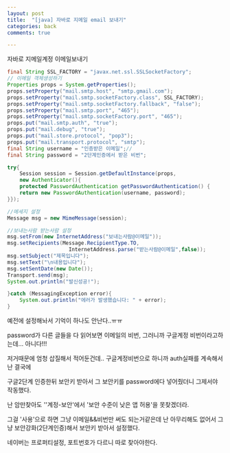 ```yaml
---
layout: post
title:  "[java] 자바로 지메일 email 보내기"
categories: back
comments: true

---
```




자바로 지메일계정 이메일보내기

~~~java
final String SSL_FACTORY = "javax.net.ssl.SSLSocketFactory";
// 이메일 객체생성하기
Properties props = System.getProperties();
props.setProperty("mail.smtp.host", "smtp.gmail.com");
props.setProperty("mail.smtp.socketFactory.class", SSL_FACTORY);
props.setProperty("mail.smtp.socketFactory.fallback", "false");
props.setProperty("mail.smtp.port", "465");
props.setProperty("mail.smtp.socketFactory.port", "465");
props.put("mail.smtp.auth", "true");
props.put("mail.debug", "true");
props.put("mail.store.protocol", "pop3");
props.put("mail.transport.protocol", "smtp");
final String username = "인증받은 이메일";//
final String password = "2단계인증에서 받은 비번";

try{
    Session session = Session.getDefaultInstance(props, 
    new Authenticator(){
    protected PasswordAuthentication getPasswordAuthentication() {
    return new PasswordAuthentication(username, password);
}});

//메세지 설정
Message msg = new MimeMessage(session);

//보내는사람 받는사람 설정
msg.setFrom(new InternetAddress("보내는사람@이메일"));
msg.setRecipients(Message.RecipientType.TO, 
					InternetAddress.parse("받는사람@이메일",false));
msg.setSubject("제목입니다");
msg.setText("\n내용입니다");
msg.setSentDate(new Date());
Transport.send(msg);
System.out.println("발신성공!");

}catch (MessagingException error){ 
	System.out.println("에러가 발생했습니다: " + error);
}
~~~



예전에 설정해놔서 기억이 하나도 안난다..ㅠㅠ

password가 다른 글들을 다 읽어보면 이메일의 비번, 그러니까 구글계정 비번이라고하는데... 아니다!!!

저거때문에 엄청 삽질해서 적어둔건데.. 구글계정비번으로 하니까 auth실패를 계속해서 난 결국에

구글2단계 인증한뒤 보안키 받아서 그 보안키를 password에다 넣어줬더니 그제서야 작동했다.

난 암만찾아도 ''계정-보안'에서 '보안 수준이 낮은 앱 허용'을 못찾겠더라.

그걸 '사용'으로 하면 그냥 이메일&&비번만 써도 되는거같은데 난 아무리해도 없어서 그냥 보안강화(2단계인증)해서 보안키 받아서 설정했다.





네이버는 프로퍼티설정, 포트번호가 다르니 따로 찾아야한다.

